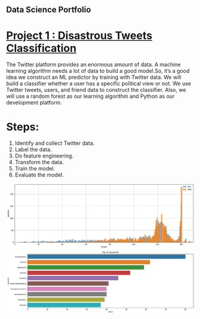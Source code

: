 
## Data Science Portfolio
# [Project 1 : Disastrous Tweets Classification](https://share.streamlit.io/monitkumar/tweets_classification_app/main/APP_TWEETS.py)

The Twitter platform provides an enormous amount of data. A machine learning algorithm needs a lot of data to build a good model.So, it’s a good idea we construct an ML predictor by training with Twitter data.
We will build a classifier whether a user has a specific political view or not. We use Twitter tweets, users, and friend data to construct the classifier. Also, we will use a random forest as our learning algorithm and Python as our development platform.

# Steps:
1. Identify and collect Twitter data.
2. Label the data.
3. Do feature engineering.
4. Transform the data.
5. Train the model.
6. Evaluate the model.

![jj](/Images/upload1.png)
![](/Images/upload2.png)

